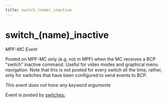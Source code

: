 ```yaml
---
title: switch_(name)_inactive
---
```


# switch_(name)_inactive


*MPF-MC Event*

Posted on MPF-MC only (e.g. not in MPF) when the MC receives a BCP
"switch" inactive command. Useful for video modes and graphical menu
navigation. Note that this is not posted for every switch all the time,
rather, only for switches that have been configured to send events to
BCP.

*This event does not have any keyword arguments*

Event is posted by [switches:](../config/switches.md)
